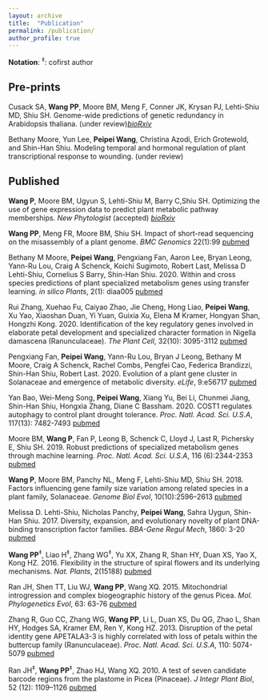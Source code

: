 ```yaml
---
layout: archive
title:  "Publication"
permalink: /publication/
author_profile: true
---
```


__Notation__: <sup>‡</sup>: cofirst author

## Pre-prints

Cusack SA, **Wang PP**, Moore BM, Meng F, Conner JK, Krysan PJ, Lehti-Shiu MD, Shiu SH. Genome-wide predictions of genetic redundancy in Arabidopsis thaliana. (under review)*[bioRxiv](https://www.biorxiv.org/content/10.1101/2020.08.13.250225v1)*

Bethany Moore, Yun Lee, **Peipei Wang**, Christina Azodi, Erich Grotewold, and Shin-Han Shiu. Modeling temporal and hormonal regulation of plant transcriptional response to wounding. (under review)

## Published

**Wang P**, Moore BM, Ugyun S, Lehti-Shiu M, Barry C,Shiu SH. Optimizing the use of gene expression data to predict plant metabolic pathway memberships. *New Phytologist* (accepted) *[bioRxiv](https://doi.org/10.1101/2020.07.15.204222)* 

**Wang PP**, Meng FR, Moore BM, Shiu SH. Impact of short-read sequencing on the misassembly of a plant genome. *BMC Genomics* 22(1):99 [pubmed](https://pubmed.ncbi.nlm.nih.gov/33530937/)

Bethany M Moore, **Peipei Wang**, Pengxiang Fan, Aaron Lee, Bryan Leong, Yann-Ru Lou, Craig A Schenck, Koichi Sugimoto, Robert Last, Melissa D Lehti-Shiu, Cornelius S Barry, Shin-Han Shiu. 2020. Within and cross species predictions of plant specialized metabolism genes using transfer learning. *in silico Plants*, 2(1): diaa005 [pubmed](https://pubmed.ncbi.nlm.nih.gov/33344884/)

Rui Zhang, Xuehao Fu, Caiyao Zhao, Jie Cheng, Hong Liao, **Peipei Wang**, Xu Yao, Xiaoshan Duan, Yi Yuan, Guixia Xu, Elena M Kramer, Hongyan Shan, Hongzhi Kong. 2020. Identification of the key regulatory genes involved in elaborate petal development and specialized character formation in Nigella damascena (Ranunculaceae). *The Plant Cell*, 32(10): 3095-3112 [pubmed](https://pubmed.ncbi.nlm.nih.gov/32732312/)

Pengxiang Fan, **Peipei Wang**, Yann-Ru Lou, Bryan J Leong, Bethany M Moore, Craig A Schenck, Rachel Combs, Pengfei Cao, Federica Brandizzi, Shin-Han Shiu, Robert Last. 2020. Evolution of a plant gene cluster in Solanaceae and emergence of metabolic diversity. *eLife*, 9:e56717 [pubmed](https://pubmed.ncbi.nlm.nih.gov/32613943/)

Yan Bao, Wei-Meng Song, **Peipei Wang**, Xiang Yu, Bei Li, Chunmei Jiang, Shin-Han Shiu, Hongxia Zhang, Diane C Bassham. 2020. COST1 regulates autophagy to control plant drought tolerance. *Proc. Natl. Acad. Sci. U.S.A*, 117(13): 7482-7493 [pubmed](https://pubmed.ncbi.nlm.nih.gov/32170020/)

Moore BM, **Wang P**, Fan P, Leong B, Schenck C, Lloyd J, Last R, Pichersky E, Shiu SH. 2019. Robust predictions of specialized metabolism genes through machine learning. *Proc. Natl. Acad. Sci. U.S.A*, 116 (6):2344-2353 [pubmed](https://pubmed.ncbi.nlm.nih.gov/30674669/)

**Wang P**, Moore BM, Panchy NL, Meng F, Lehti-Shiu MD, Shiu SH. 2018. Factors influencing gene family size variation among related species in a plant family, Solanaceae. *Genome Biol Evol*, 10(10):2596–2613 [pubmed](https://pubmed.ncbi.nlm.nih.gov/30239695/)

Melissa D. Lehti-Shiu, Nicholas Panchy, **Peipei Wang**, Sahra Uygun, Shin-Han Shiu. 2017. Diversity, expansion, and evolutionary novelty of plant DNA-binding transcription factor families. *BBA-Gene Regul Mech*, 1860: 3-20 [pubmed](https://pubmed.ncbi.nlm.nih.gov/27522016/)

**Wang PP**<sup>‡</sup>, Liao H<sup>‡</sup>, Zhang WG<sup>‡</sup>, Yu XX, Zhang R, Shan HY, Duan XS, Yao X, Kong HZ. 2016. Flexibility in the structure of spiral flowers and its underlying mechanisms. *Nat. Plants*, 2(15188) [pubmed](https://pubmed.ncbi.nlm.nih.gov/27250746/)

Ran JH, Shen TT, Liu WJ, **Wang PP**, Wang XQ. 2015. Mitochondrial introgression and complex biogeographic history of the genus Picea. *Mol. Phylogenetics Evol*, 63: 63-76 [pubmed](https://pubmed.ncbi.nlm.nih.gov/26232548/)

Zhang R, Guo CC, Zhang WG, **Wang PP**, Li L, Duan XS, Du QG, Zhao L, Shan HY, Hodges SA, Kramer EM, Ren Y, Kong HZ. 2013. Disruption of the petal identity gene APETALA3-3 is highly correlated with loss of petals within the buttercup family (Ranunculaceae). *Proc. Natl. Acad. Sci. U.S.A*, 110: 5074-5079 [pubmed](https://pubmed.ncbi.nlm.nih.gov/23479615/)

Ran JH<sup>‡</sup>, **Wang PP**<sup>‡</sup>, Zhao HJ, Wang XQ. 2010. A test of seven candidate barcode regions from the plastome in Picea (Pinaceae). *J Integr Plant Biol*, 52 (12): 1109–1126 [pubmed](https://pubmed.ncbi.nlm.nih.gov/21106009/)
